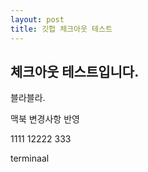 ```yaml
---
layout: post
title: 깃헙 체크아웃 테스트
---
```


## 체크아웃 테스트입니다. 

블라블라.

맥북 변경사항 반영

1111
12222
333


terminaal
